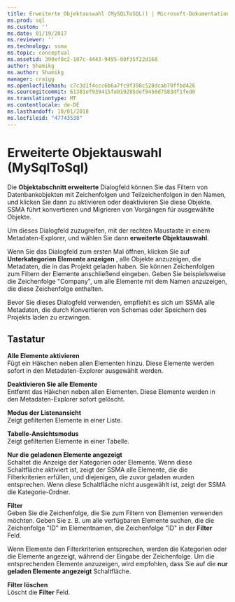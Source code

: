 ```yaml
---
title: Erweiterte Objektauswahl (MySQLToSQL)) | Microsoft-Dokumentation
ms.prod: sql
ms.custom: ''
ms.date: 01/19/2017
ms.reviewer: ''
ms.technology: ssma
ms.topic: conceptual
ms.assetid: 390ef0c2-107c-4443-9495-80f35f22d168
author: Shamikg
ms.author: Shamikg
manager: craigg
ms.openlocfilehash: c7c3d1f4ccc6b6a7fc9f398c528dcab79ffbd426
ms.sourcegitcommit: 61381ef939415fe019285def9450d7583df1fed0
ms.translationtype: MT
ms.contentlocale: de-DE
ms.lasthandoff: 10/01/2018
ms.locfileid: "47743538"
---
```

# <a name="advanced-object-selection--mysqltosql"></a>Erweiterte Objektauswahl (MySqlToSql)
Die **Objektabschnitt erweiterte** Dialogfeld können Sie das Filtern von Datenbankobjekten mit Zeichenfolgen und Teilzeichenfolgen in den Namen, und klicken Sie dann zu aktivieren oder deaktivieren Sie diese Objekte. SSMA führt konvertieren und Migrieren von Vorgängen für ausgewählte Objekte.  
  
Um dieses Dialogfeld zuzugreifen, mit der rechten Maustaste in einem Metadaten-Explorer, und wählen Sie dann **erweiterte Objektauswahl**.  
  
Wenn Sie das Dialogfeld zum ersten Mal öffnen, klicken Sie auf **Unterkategorien Elemente anzeigen** , alle Objekte anzuzeigen, die Metadaten, die in das Projekt geladen haben. Sie können Zeichenfolgen zum Filtern der Elemente anschließend eingeben. Geben Sie beispielsweise die Zeichenfolge "Company", um alle Elemente mit dem Namen anzuzeigen, die diese Zeichenfolge enthalten.  
  
Bevor Sie dieses Dialogfeld verwenden, empfiehlt es sich um SSMA alle Metadaten, die durch Konvertieren von Schemas oder Speichern des Projekts laden zu erzwingen.  
  
## <a name="options"></a>Tastatur  
**Alle Elemente aktivieren**  
Fügt ein Häkchen neben allen Elementen hinzu. Diese Elemente werden sofort in den Metadaten-Explorer ausgewählt werden.  
  
**Deaktivieren Sie alle Elemente**  
Entfernt das Häkchen neben allen Elementen. Diese Elemente werden in den Metadaten-Explorer sofort gelöscht.  
  
**Modus der Listenansicht**  
Zeigt gefilterten Elemente in einer Liste.  
  
**Tabelle-Ansichtsmodus**  
Zeigt gefilterten Elemente in einer Tabelle.  
  
**Nur die geladenen Elemente angezeigt**  
Schaltet die Anzeige der Kategorien oder Elemente. Wenn diese Schaltfläche aktiviert ist, zeigt der SSMA alle Elemente, die die Filterkriterien erfüllen, und diejenigen, die zuvor geladen wurden entsprechen. Wenn diese Schaltfläche nicht ausgewählt ist, zeigt der SSMA die Kategorie-Ordner.  
  
**Filter**  
Geben Sie die Zeichenfolge, die Sie zum Filtern von Elementen verwenden möchten. Geben Sie z. B. um alle verfügbaren Elemente suchen, die die Zeichenfolge "ID" im Elementnamen, die Zeichenfolge "ID" in der **Filter** Feld.  
  
Wenn Elemente den Filterkriterien entsprechen, werden die Kategorien oder die Elemente angezeigt, während der Eingabe der Zeichenfolge. Um die entsprechenden Elemente anzuzeigen, wird empfohlen, dass Sie auf die **nur geladen Elemente angezeigt** Schaltfläche.  
  
**Filter löschen**  
Löscht die **Filter** Feld.  
  
